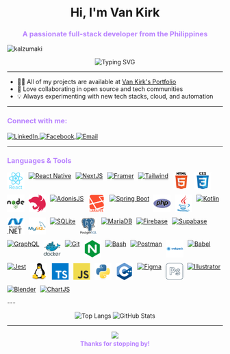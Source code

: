 <h1 align="center">Hi, I'm Van Kirk</h1>
<h3 align="center" style="color:#b983ff;">A passionate full-stack developer from the Philippines</h3>

<p align="left">
  <img src="https://komarev.com/ghpvc/?username=kalzumaki&label=Profile%20views&color=8f5eff&style=flat" alt="kalzumaki" />
</p>

<p align="center">
  <img src="https://readme-typing-svg.demolab.com?font=Fira+Code&weight=500&pause=1200&color=B983FF&center=true&vCenter=true&width=450&lines=Full-stack+Developer;Open+Source+Enthusiast;Clean+Code+Advocate;Cloud+and+Mobile+Lover;Always+Learning+and+Building" alt="Typing SVG" />
</p>

---

- 👨‍💻 All of my projects are available at [Van Kirk's Portfolio](https://portfolio-bn2l.onrender.com/)
- 🤝 Love collaborating in open source and tech communities
- 💡 Always experimenting with new tech stacks, cloud, and automation

---

<h3 align="left" style="color:#b983ff;">Connect with me:</h3>
<p align="left">
  <a href="https://linkedin.com/in/van-kirk-lumantas" target="blank">
    <img align="center" src="https://img.shields.io/badge/LinkedIn-%23795EFF?style=for-the-badge&logo=linkedin&logoColor=white" alt="LinkedIn" />
  </a>
  <a href="https://fb.com/kalzumaki.91" target="blank">
    <img align="center" src="https://img.shields.io/badge/Facebook-%238f5eff?style=for-the-badge&logo=facebook&logoColor=white" alt="Facebook" />
  </a>
    <a href="mailto:vankirklumantas.dev@gmail.com" target="blank">
    <img align="center" src="https://img.shields.io/badge/Email-%23b983ff?style=for-the-badge&logo=gmail&logoColor=white" alt="Email" />
  </a>
</p>

---

<h3 align="left" style="color:#b983ff;">Languages & Tools</h3>

<p align="left" style="display: flex; flex-wrap: wrap; gap: 10px;">
  <!-- Frontend Frameworks -->
  <a href="https://reactjs.org/" target="_blank" title="React">
    <img src="https://raw.githubusercontent.com/devicons/devicon/master/icons/react/react-original-wordmark.svg" width="40" alt="React" />
  </a>
  <a href="https://reactnative.dev/" target="_blank" title="React Native">
    <img src="https://reactnative.dev/img/header_logo.svg" width="40" alt="React Native" />
  </a>
  <a href="https://nextjs.org/" target="_blank" title="Next.js">
    <img src="https://cdn.worldvectorlogo.com/logos/nextjs-2.svg" width="40" alt="NextJS" />
  </a>
  <a href="https://framer.com/" target="_blank" title="Framer">
    <img src="https://www.vectorlogo.zone/logos/framer/framer-icon.svg" width="40" alt="Framer" />
  </a>
  <a href="https://tailwindcss.com/" target="_blank" title="Tailwind CSS">
    <img src="https://www.vectorlogo.zone/logos/tailwindcss/tailwindcss-icon.svg" width="40" alt="Tailwind" />
  </a>
  <a href="https://www.w3.org/html/" target="_blank" title="HTML5">
    <img src="https://raw.githubusercontent.com/devicons/devicon/master/icons/html5/html5-original-wordmark.svg" width="40" alt="HTML5" />
  </a>
  <a href="https://www.w3schools.com/css/" target="_blank" title="CSS3">
    <img src="https://raw.githubusercontent.com/devicons/devicon/master/icons/css3/css3-original-wordmark.svg" width="40" alt="CSS3" />
  </a>

  <!-- Backend Frameworks -->
  <a href="https://nodejs.org/" target="_blank" title="Node.js">
    <img src="https://raw.githubusercontent.com/devicons/devicon/master/icons/nodejs/nodejs-original-wordmark.svg" width="40" alt="NodeJS" />
  </a>
  <a href="https://nestjs.com/" target="_blank" title="NestJS">
    <img src="https://raw.githubusercontent.com/devicons/devicon/master/icons/nestjs/nestjs-plain.svg" width="40" alt="NestJS" />
  </a>
  <a href="https://adonisjs.com/" target="_blank" title="AdonisJS">
    <img src="https://avatars.githubusercontent.com/u/13810340?s=200&v=4" width="40" alt="AdonisJS" />
  </a>
  <a href="https://laravel.com/" target="_blank" title="Laravel">
    <img src="https://raw.githubusercontent.com/devicons/devicon/master/icons/laravel/laravel-plain-wordmark.svg" width="40" alt="Laravel" />
  </a>
  <a href="https://spring.io/" target="_blank" title="Spring Boot">
    <img src="https://www.vectorlogo.zone/logos/springio/springio-icon.svg" width="40" alt="Spring Boot" />
  </a>
  <a href="https://php.net/" target="_blank" title="PHP">
    <img src="https://raw.githubusercontent.com/devicons/devicon/master/icons/php/php-original.svg" width="40" alt="PHP" />
  </a>
  <a href="https://www.java.com/" target="_blank" title="Java">
    <img src="https://raw.githubusercontent.com/devicons/devicon/master/icons/java/java-original.svg" width="40" alt="Java" />
  </a>
  <a href="https://kotlinlang.org/" target="_blank" title="Kotlin">
    <img src="https://www.vectorlogo.zone/logos/kotlinlang/kotlinlang-icon.svg" width="40" alt="Kotlin" />
  </a>
  <a href="https://dotnet.microsoft.com/" target="_blank" title=".NET">
    <img src="https://raw.githubusercontent.com/devicons/devicon/master/icons/dot-net/dot-net-original-wordmark.svg" width="40" alt=".NET" />
  </a>

  <!-- Databases & Data -->
  <a href="https://www.mysql.com/" target="_blank" title="MySQL">
    <img src="https://raw.githubusercontent.com/devicons/devicon/master/icons/mysql/mysql-original-wordmark.svg" width="40" alt="MySQL" />
  </a>
  <a href="https://www.sqlite.org/" target="_blank" title="SQLite">
    <img src="https://www.vectorlogo.zone/logos/sqlite/sqlite-icon.svg" width="40" alt="SQLite" />
  </a>
  <a href="https://www.postgresql.org/" target="_blank" title="PostgreSQL">
    <img src="https://raw.githubusercontent.com/devicons/devicon/master/icons/postgresql/postgresql-original-wordmark.svg" width="40" alt="PostgreSQL" />
  </a>
  <a href="https://mariadb.org/" target="_blank" title="MariaDB">
    <img src="https://www.vectorlogo.zone/logos/mariadb/mariadb-icon.svg" width="40" alt="MariaDB" />
  </a>
  <a href="https://firebase.google.com/" target="_blank" title="Firebase">
    <img src="https://www.vectorlogo.zone/logos/firebase/firebase-icon.svg" width="40" alt="Firebase" />
  </a>
  <a href="https://supabase.com/" target="_blank" title="Supabase">
    <img src="https://avatars.githubusercontent.com/u/54469796?s=200&v=4" width="40" alt="Supabase" />
  </a>
  <a href="https://graphql.org/" target="_blank" title="GraphQL">
    <img src="https://www.vectorlogo.zone/logos/graphql/graphql-icon.svg" width="40" alt="GraphQL" />
  </a>

  <!-- DevOps & Tools -->
  <a href="https://docker.com/" target="_blank" title="Docker">
    <img src="https://raw.githubusercontent.com/devicons/devicon/master/icons/docker/docker-original-wordmark.svg" width="40" alt="Docker" />
  </a>
  <a href="https://git-scm.com/" target="_blank" title="Git">
    <img src="https://www.vectorlogo.zone/logos/git-scm/git-scm-icon.svg" width="40" alt="Git" />
  </a>
  <a href="https://nginx.org/" target="_blank" title="NGINX">
    <img src="https://raw.githubusercontent.com/devicons/devicon/master/icons/nginx/nginx-original.svg" width="40" alt="NGINX" />
  </a>
  <a href="https://bash.gnu.org/" target="_blank" title="Bash">
    <img src="https://www.vectorlogo.zone/logos/gnu_bash/gnu_bash-icon.svg" width="40" alt="Bash" />
  </a>
  <a href="https://www.postman.com/" target="_blank" title="Postman">
    <img src="https://www.vectorlogo.zone/logos/getpostman/getpostman-icon.svg" width="40" alt="Postman" />
  </a>
  <a href="https://webpack.js.org/" target="_blank" title="Webpack">
    <img src="https://raw.githubusercontent.com/devicons/devicon/master/icons/webpack/webpack-original-wordmark.svg" width="40" alt="Webpack" />
  </a>
  <a href="https://babeljs.io/" target="_blank" title="Babel">
    <img src="https://www.vectorlogo.zone/logos/babeljs/babeljs-icon.svg" width="40" alt="Babel" />
  </a>
  <a href="https://jestjs.io/" target="_blank" title="Jest">
    <img src="https://www.vectorlogo.zone/logos/jestjsio/jestjsio-icon.svg" width="40" alt="Jest" />
  </a>
  <a href="https://linux.org/" target="_blank" title="Linux">
    <img src="https://raw.githubusercontent.com/devicons/devicon/master/icons/linux/linux-original.svg" width="40" alt="Linux" />
  </a>

  <!-- Programming Languages -->
  <a href="https://www.typescriptlang.org/" target="_blank" title="TypeScript">
    <img src="https://raw.githubusercontent.com/devicons/devicon/master/icons/typescript/typescript-original.svg" width="40" alt="TypeScript" />
  </a>
  <a href="https://developer.mozilla.org/en-US/docs/Web/JavaScript" target="_blank" title="JavaScript">
    <img src="https://raw.githubusercontent.com/devicons/devicon/master/icons/javascript/javascript-original.svg" width="40" alt="JavaScript" />
  </a>
  <a href="https://www.python.org/" target="_blank" title="Python">
    <img src="https://raw.githubusercontent.com/devicons/devicon/master/icons/python/python-original.svg" width="40" alt="Python" />
  </a>
  <a href="https://www.cplusplus.com/" target="_blank" title="C++">
    <img src="https://raw.githubusercontent.com/devicons/devicon/master/icons/cplusplus/cplusplus-original.svg" width="40" alt="C++" />
  </a>

  <!-- Design & UI -->
  <a href="https://figma.com/" target="_blank" title="Figma">
    <img src="https://www.vectorlogo.zone/logos/figma/figma-icon.svg" width="40" alt="Figma" />
  </a>
  <a href="https://www.photoshop.com/en" target="_blank" title="Photoshop">
    <img src="https://raw.githubusercontent.com/devicons/devicon/master/icons/photoshop/photoshop-line.svg" width="40" alt="Photoshop" />
  </a>
  <a href="https://www.adobe.com/in/products/illustrator.html" target="_blank" title="Illustrator">
    <img src="https://www.vectorlogo.zone/logos/adobe_illustrator/adobe_illustrator-icon.svg" width="40" alt="Illustrator" />
  </a>
  <a href="https://blender.org/" target="_blank" title="Blender">
    <img src="https://download.blender.org/branding/community/blender_community_badge_white.svg" width="40" alt="Blender" />
  </a>
  <a href="https://www.chartjs.org/" target="_blank" title="ChartJS">
    <img src="https://www.chartjs.org/media/logo-title.svg" width="40" alt="ChartJS" />
  </a>
</p>
---

<p align="center">
  <img src="https://github-readme-stats.vercel.app/api/top-langs?username=kalzumaki&show_icons=true&locale=en&layout=compact&theme=radical" width="400" alt="Top Langs" />
  <img src="https://github-readme-stats.vercel.app/api?username=kalzumaki&show_icons=true&locale=en&theme=radical" width="400" alt="GitHub Stats" />
</p>

---

<p align="center">
  <img src="https://capsule-render.vercel.app/api?type=waving&color=8f5eff&height=90&section=footer"/>
  <br>
  <b style="color:#b983ff;">Thanks for stopping by!</b>
</p>
